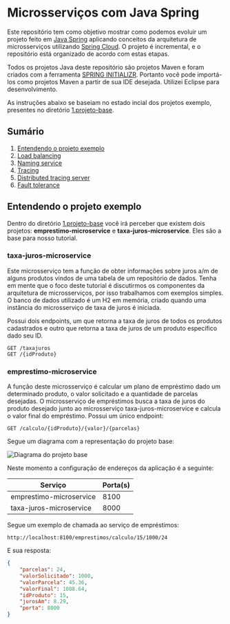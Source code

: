 
# Microsserviços com Java Spring


Este repositório tem como objetivo mostrar como podemos evoluir um projeto feito em [Java Spring](https://spring.io/) aplicando conceitos da arquitetura de microsserviços utilizando [Spring Cloud](https://projects.spring.io/spring-cloud/). O projeto é incremental, e o repositório está organizado de acordo com estas etapas.

Todos os projetos Java deste repositório são projetos Maven e foram criados com a ferramenta [SPRING INITIALIZR](https://start.spring.io/). Portanto você pode importá-los como projetos Maven a partir de sua IDE desejada. Utilizei Eclipse para desenvolvimento.

As instruções abaixo se baseiam no estado incial dos projetos exemplo, presentes no diretório [1.projeto-base](https://github.com/igorceridorio/WorkshopMSA/tree/master/1.projeto-base).

## Sumário
1. [Entendendo o projeto exemplo](#projeto-exemplo)
2. [Load balancing ](#ribbon)
3. [Naming service](#eureka)
4. [Tracing](#sleuth)
5. [Distributed tracing server](#zipkin)
6. [Fault tolerance](#hystrix)

## Entendendo o projeto exemplo <a name="projeto-exemplo"></a>

Dentro do diretório [1.projeto-base](https://github.com/igorceridorio/WorkshopMSA/tree/master/1.projeto-base) você irá perceber que existem dois projetos: **emprestimo-microservice** e **taxa-juros-microservice**. Eles são a base para nosso tutorial.

### taxa-juros-microservice

Este microsserviço tem a função de obter informações sobre juros a/m  de alguns produtos vindos de uma tabela de um repositório de dados. Tenha em mente que o foco deste tutorial é discutirmos os componentes da arquitetura de microsserviços, por isso trabalhamos com exemplos simples. O banco de dados utilizado é um H2 em memória, criado quando uma instância do microsserviço de taxa de juros é iniciada.

Possui dois  endpoints, um que retorna a taxa de juros de todos os produtos cadastrados e outro que retorna a taxa de juros de um produto específico dado seu ID.

```
GET /taxajuros
GET /{idProduto}
```

### emprestimo-microservice

A função deste microsserviço é calcular um plano de empréstimo dado um determinado produto, o valor solicitado e a quantidade de parcelas desejadas. O microsserviço de empréstimos busca a taxa de juros do produto desejado junto ao microsserviço taxa-juros-microservice e calcula o valor final do empréstimo. Possui um único endpoint:

```
GET /calculo/{idProduto}/{valor}/{parcelas}
```

Segue um diagrama com a representação do projeto base:

![Diagrama do projeto base](https://i.imgur.com/2avN0oc.png)

Neste momento a configuração de endereços da aplicação é a seguinte:

|Serviço|Porta(s)|
|-|-|
|emprestimo-microservice|8100|
|taxa-juros-microservice|8000|

Segue um exemplo de chamada ao serviço de empréstimos:

```
http://localhost:8100/emprestimos/calculo/15/1000/24
```

E sua resposta:

```json
{
	"parcelas": 24,
	"valorSolicitado": 1000,
	"valorParcela": 45.36,
	"valorFinal": 1088.64,
	"idProduto": 15,
	"jurosAm": 8.29,
	"porta": 8000
}
```